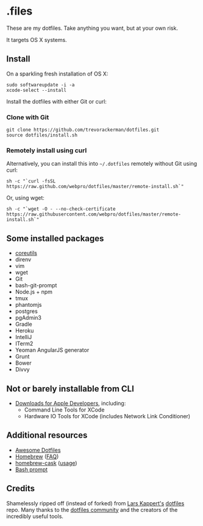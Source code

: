 # .files

These are my dotfiles. Take anything you want, but at your own risk.

It targets OS X systems.

## Install

On a sparkling fresh installation of OS X:

    sudo softwareupdate -i -a
    xcode-select --install

Install the dotfiles with either Git or curl:

### Clone with Git

    git clone https://github.com/trevorackerman/dotfiles.git
    source dotfiles/install.sh

### Remotely install using curl

Alternatively, you can install this into `~/.dotfiles` remotely without Git using curl:

    sh -c "`curl -fsSL https://raw.github.com/webpro/dotfiles/master/remote-install.sh`"

Or, using wget:

    sh -c "`wget -O - --no-check-certificate https://raw.githubusercontent.com/webpro/dotfiles/master/remote-install.sh`"

## Some installed packages

* [coreutils](http://en.wikipedia.org/wiki/GNU_Core_Utilities)
* direnv
* vim
* wget
* Git 
* bash-git-prompt
* Node.js + npm
* tmux
* phantomjs
* postgres
* pgAdmin3
* Gradle
* Heroku
* IntelliJ
* ITerm2
* Yeoman AngularJS generator
* Grunt
* Bower
* Divvy



## Not or barely installable from CLI

* [Downloads for Apple Developers](https://developer.apple.com/downloads), including:
    * Command Line Tools for XCode
    * Hardware IO Tools for XCode (includes Network Link Conditioner)

## Additional resources

* [Awesome Dotfiles](https://github.com/webpro/awesome-dotfiles)
* [Homebrew](http://brew.sh/) ([FAQ](https://github.com/Homebrew/homebrew/wiki/FAQ))
* [homebrew-cask](http://caskroom.io/) ([usage](https://github.com/phinze/homebrew-cask/blob/master/USAGE.md))
* [Bash prompt](http://wiki.archlinux.org/index.php/Color_Bash_Prompt)

## Credits

Shamelessly ripped off (instead of forked) from [Lars Kappert's](https://github.com/webpro) [dotfiles](https://github.com/webpro/dotfiles) repo.
Many thanks to the [dotfiles community](http://dotfiles.github.io/) and the creators of the incredibly useful tools.
